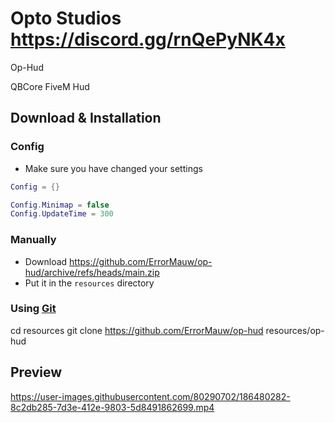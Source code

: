 # Opto Studios https://discord.gg/rnQePyNK4x
Op-Hud

QBCore FiveM Hud

## Download & Installation
### Config
- Make sure you have changed your settings
  
```lua
Config = {}

Config.Minimap = false
Config.UpdateTime = 300

```

### Manually
- Download https://github.com/ErrorMauw/op-hud/archive/refs/heads/main.zip
- Put it in the `resources` directory

### Using [Git](https://git-scm.com/downloads)

cd resources
git clone https://github.com/ErrorMauw/op-hud resources/op-hud

## Preview
https://user-images.githubusercontent.com/80290702/186480282-8c2db285-7d3e-412e-9803-5d8491862699.mp4